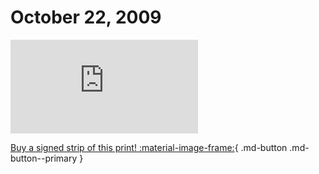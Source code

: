 # October 22, 2009

![](https://www.achewood.com/comic.php?date=10222009)

[Buy a signed strip of this print! :material-image-frame:](https://achewood-holiday-pop-up.myshopify.com/products/strip#10222009){ .md-button .md-button--primary }
